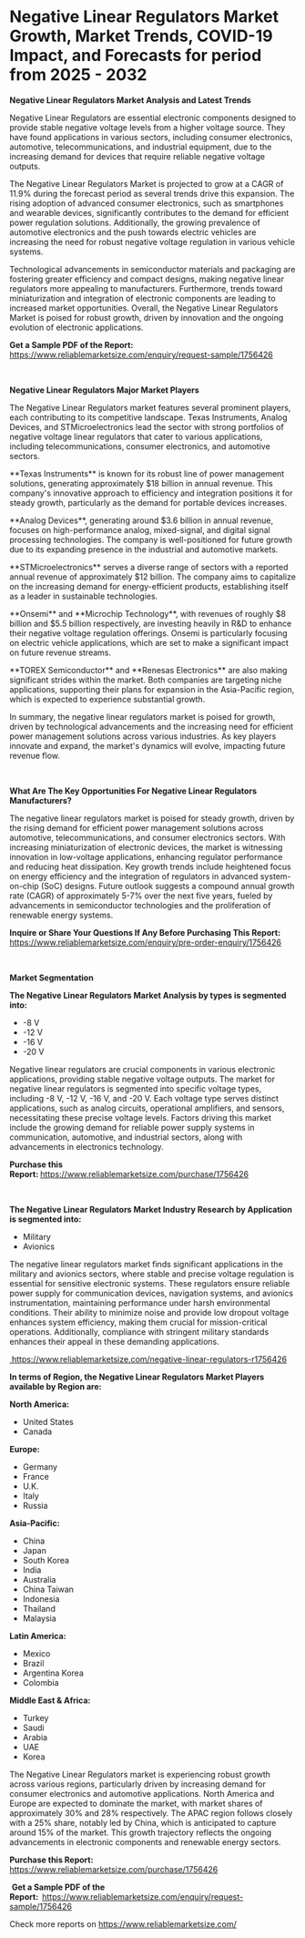 <p><h1>Negative Linear Regulators Market Growth, Market Trends, COVID-19 Impact, and Forecasts for period from 2025 - 2032</h1></p><p><strong>Negative Linear Regulators Market Analysis and Latest Trends</strong></p>
<p><p>Negative Linear Regulators are essential electronic components designed to provide stable negative voltage levels from a higher voltage source. They have found applications in various sectors, including consumer electronics, automotive, telecommunications, and industrial equipment, due to the increasing demand for devices that require reliable negative voltage outputs. </p><p>The Negative Linear Regulators Market is projected to grow at a CAGR of 11.9% during the forecast period as several trends drive this expansion. The rising adoption of advanced consumer electronics, such as smartphones and wearable devices, significantly contributes to the demand for efficient power regulation solutions. Additionally, the growing prevalence of automotive electronics and the push towards electric vehicles are increasing the need for robust negative voltage regulation in various vehicle systems. </p><p>Technological advancements in semiconductor materials and packaging are fostering greater efficiency and compact designs, making negative linear regulators more appealing to manufacturers. Furthermore, trends toward miniaturization and integration of electronic components are leading to increased market opportunities. Overall, the Negative Linear Regulators Market is poised for robust growth, driven by innovation and the ongoing evolution of electronic applications.</p></p>
<p><strong>Get a Sample PDF of the Report:&nbsp;</strong> <a href="https://www.reliablemarketsize.com/enquiry/request-sample/1756426?utm_campaign=2042&utm_medium=2&utm_source=Github&utm_content=ia&utm_term=10022025&utm_id=negative-linear-regulators">https://www.reliablemarketsize.com/enquiry/request-sample/1756426</a></p>
<p>&nbsp;</p>
<p><strong>Negative Linear Regulators Major Market Players</strong></p>
<p><p>The Negative Linear Regulators market features several prominent players, each contributing to its competitive landscape. Texas Instruments, Analog Devices, and STMicroelectronics lead the sector with strong portfolios of negative voltage linear regulators that cater to various applications, including telecommunications, consumer electronics, and automotive sectors.</p><p>**Texas Instruments** is known for its robust line of power management solutions, generating approximately $18 billion in annual revenue. This company's innovative approach to efficiency and integration positions it for steady growth, particularly as the demand for portable devices increases.</p><p>**Analog Devices**, generating around $3.6 billion in annual revenue, focuses on high-performance analog, mixed-signal, and digital signal processing technologies. The company is well-positioned for future growth due to its expanding presence in the industrial and automotive markets.</p><p>**STMicroelectronics** serves a diverse range of sectors with a reported annual revenue of approximately $12 billion. The company aims to capitalize on the increasing demand for energy-efficient products, establishing itself as a leader in sustainable technologies.</p><p>**Onsemi** and **Microchip Technology**, with revenues of roughly $8 billion and $5.5 billion respectively, are investing heavily in R&D to enhance their negative voltage regulation offerings. Onsemi is particularly focusing on electric vehicle applications, which are set to make a significant impact on future revenue streams.</p><p>**TOREX Semiconductor** and **Renesas Electronics** are also making significant strides within the market. Both companies are targeting niche applications, supporting their plans for expansion in the Asia-Pacific region, which is expected to experience substantial growth.</p><p>In summary, the negative linear regulators market is poised for growth, driven by technological advancements and the increasing need for efficient power management solutions across various industries. As key players innovate and expand, the market's dynamics will evolve, impacting future revenue flow.</p></p>
<p>&nbsp;</p>
<p><strong>What Are The Key Opportunities For Negative Linear Regulators Manufacturers?</strong></p>
<p><p>The negative linear regulators market is poised for steady growth, driven by the rising demand for efficient power management solutions across automotive, telecommunications, and consumer electronics sectors. With increasing miniaturization of electronic devices, the market is witnessing innovation in low-voltage applications, enhancing regulator performance and reducing heat dissipation. Key growth trends include heightened focus on energy efficiency and the integration of regulators in advanced system-on-chip (SoC) designs. Future outlook suggests a compound annual growth rate (CAGR) of approximately 5-7% over the next five years, fueled by advancements in semiconductor technologies and the proliferation of renewable energy systems.</p></p>
<p><strong>Inquire or Share Your Questions If Any Before Purchasing This Report:</strong> <a href="https://www.reliablemarketsize.com/enquiry/pre-order-enquiry/1756426?utm_campaign=2042&utm_medium=2&utm_source=Github&utm_content=ia&utm_term=10022025&utm_id=negative-linear-regulators">https://www.reliablemarketsize.com/enquiry/pre-order-enquiry/1756426</a></p>
<p>&nbsp;</p>
<p><strong>Market Segmentation</strong></p>
<p><strong>The Negative Linear Regulators Market Analysis by types is segmented into:</strong></p>
<p><ul><li>-8 V</li><li>-12 V</li><li>-16 V</li><li>-20 V</li></ul></p>
<p><p>Negative linear regulators are crucial components in various electronic applications, providing stable negative voltage outputs. The market for negative linear regulators is segmented into specific voltage types, including -8 V, -12 V, -16 V, and -20 V. Each voltage type serves distinct applications, such as analog circuits, operational amplifiers, and sensors, necessitating these precise voltage levels. Factors driving this market include the growing demand for reliable power supply systems in communication, automotive, and industrial sectors, along with advancements in electronics technology.</p></p>
<p><strong>Purchase this Report:&nbsp;</strong><a href="https://www.reliablemarketsize.com/purchase/1756426?utm_campaign=2042&utm_medium=2&utm_source=Github&utm_content=ia&utm_term=10022025&utm_id=negative-linear-regulators">https://www.reliablemarketsize.com/purchase/1756426</a></p>
<p>&nbsp;</p>
<p><strong>The Negative Linear Regulators Market Industry Research by Application is segmented into:</strong></p>
<p><ul><li>Military</li><li>Avionics</li></ul></p>
<p><p>The negative linear regulators market finds significant applications in the military and avionics sectors, where stable and precise voltage regulation is essential for sensitive electronic systems. These regulators ensure reliable power supply for communication devices, navigation systems, and avionics instrumentation, maintaining performance under harsh environmental conditions. Their ability to minimize noise and provide low dropout voltage enhances system efficiency, making them crucial for mission-critical operations. Additionally, compliance with stringent military standards enhances their appeal in these demanding applications.</p></p>
<p><a href="https://www.reliablemarketsize.com/negative-linear-regulators-r1756426?utm_campaign=2042&utm_medium=2&utm_source=Github&utm_content=ia&utm_term=10022025&utm_id=negative-linear-regulators">&nbsp;https://www.reliablemarketsize.com/negative-linear-regulators-r1756426</a></p>
<p><strong>In terms of Region, the Negative Linear Regulators Market Players available by Region are:</strong></p>
<p>
    <p> <strong> North America: </strong>
        <ul>
            <li>United States</li>
            <li>Canada</li>
        </ul>
        </p> 
    <p> <strong> Europe: </strong>
        <ul>
            <li>Germany</li>
            <li>France</li>
            <li>U.K.</li>
            <li>Italy</li>
            <li>Russia</li>
        </ul>
        </p> 
    <p> <strong> Asia-Pacific: </strong>
        <ul>
            <li>China</li>
            <li>Japan</li>
            <li>South Korea</li>
            <li>India</li>
            <li>Australia</li>
            <li>China Taiwan</li>
            <li>Indonesia</li>
            <li>Thailand</li>
            <li>Malaysia</li>
        </ul>
        </p> 
    <p> <strong> Latin America: </strong>
        <ul>
            <li>Mexico</li>
            <li>Brazil</li>
            <li>Argentina Korea</li>
            <li>Colombia</li>
        </ul>
        </p> 
    <p> <strong> Middle East & Africa: </strong>
        <ul>
            <li>Turkey</li>
            <li>Saudi</li>
            <li>Arabia</li>
            <li>UAE</li>
            <li>Korea</li>
        </ul>
    </p>
    </p>
<p><p>The Negative Linear Regulators market is experiencing robust growth across various regions, particularly driven by increasing demand for consumer electronics and automotive applications. North America and Europe are expected to dominate the market, with market shares of approximately 30% and 28% respectively. The APAC region follows closely with a 25% share, notably led by China, which is anticipated to capture around 15% of the market. This growth trajectory reflects the ongoing advancements in electronic components and renewable energy sectors.</p></p>
<p><strong>Purchase this Report: </strong><a href="https://www.reliablemarketsize.com/purchase/1756426?utm_campaign=2042&utm_medium=2&utm_source=Github&utm_content=ia&utm_term=10022025&utm_id=negative-linear-regulators">https://www.reliablemarketsize.com/purchase/1756426</a></p>
<p>&nbsp;<strong>Get a Sample PDF of the Report:&nbsp;&nbsp;</strong><a href="https://www.reliablemarketsize.com/enquiry/request-sample/1756426?utm_campaign=2042&utm_medium=2&utm_source=Github&utm_content=ia&utm_term=10022025&utm_id=negative-linear-regulators">https://www.reliablemarketsize.com/enquiry/request-sample/1756426</a></p>
<p><strong></strong></p>
<p>Check more reports on <a href="https://www.reliablemarketsize.com/?utm_campaign=2042&utm_medium=2&utm_source=Github&utm_content=ia&utm_term=10022025&utm_id=negative-linear-regulators">https://www.reliablemarketsize.com/</a></p>